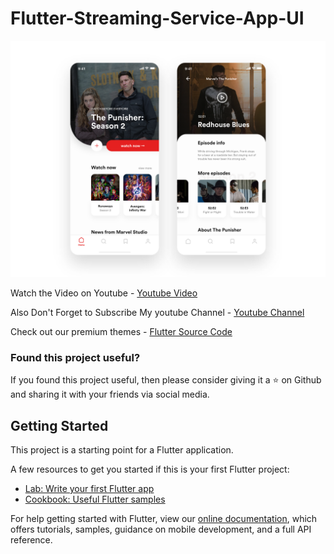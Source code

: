 # Flutter-Streaming-Service-App-UI

![](assets/images/preview.png)

Watch the Video on Youtube - [Youtube Video](https://youtu.be/ivHoUxoyIQw)

Also Don't Forget to Subscribe My youtube Channel - [Youtube Channel](https://www.youtube.com/channel/UC9dwxEAvy-zCMAS7rdox46w)

Check out our premium themes - [Flutter Source Code](http://fluttersourcecode.com)

### Found this project useful?

If you found this project useful, then please consider giving it a :star: on Github and sharing it with your friends via social media.

## Getting Started

This project is a starting point for a Flutter application.

A few resources to get you started if this is your first Flutter project:

- [Lab: Write your first Flutter app](https://flutter.io/docs/get-started/codelab)
- [Cookbook: Useful Flutter samples](https://flutter.io/docs/cookbook)

For help getting started with Flutter, view our 
[online documentation](https://flutter.io/docs), which offers tutorials, 
samples, guidance on mobile development, and a full API reference.
